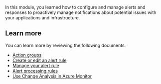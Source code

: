In this module, you learned how to configure and manage alerts and responses to proactively manage notifications about potential issues with your applications and infrastructure.

## Learn more

You can learn more by reviewing the following documents:
- [Action groups](/azure/azure-monitor/alerts/action-groups)
- [Create or edit an alert rule](/azure/azure-monitor/alerts/alerts-create-new-alert-rule)
- [Manage your alert rule](/azure/azure-monitor/alerts/alerts-manage-alert-rules)
- [Alert processing rules](/azure/azure-monitor/alerts/alerts-processing-rules)
- [Use Change Analysis in Azure Monitor](/azure/azure-monitor/change/change-analysis)
